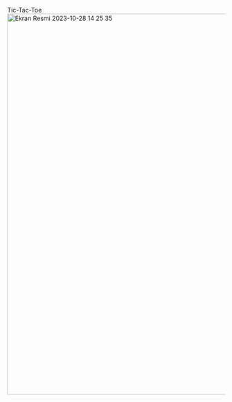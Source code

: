 Tic-Tac-Toe
<img width="878" alt="Ekran Resmi 2023-10-28 14 25 35" src="https://github.com/ErdincOzdemirr/Tic-Tac-Toe/assets/127399545/2242ee33-c151-46e3-8466-81066ced6ca1">
